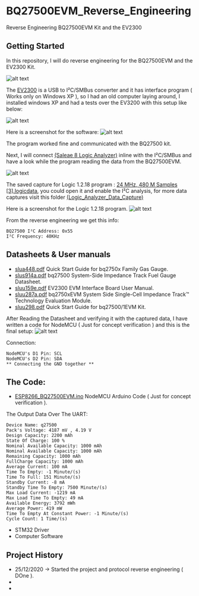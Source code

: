 # BQ27500EVM_Reverse_Engineering
Reverse Engineering BQ27500EVM Kit and the EV2300

## Getting Started
In this repository, I will do reverse engineering for the BQ27500EVM and the EV2300 Kit.

![alt text](https://github.com/rxtxinv/BQ27500EVM_Reverse_Engineering/blob/main/Pictures/EV2300_BQ27500.png)

The [EV2300](https://github.com/rxtxinv/BQ27500EVM_Reverse_Engineering/blob/main/Datasheets/sluu159e.pdf) is a USB to I²C/SMBus converter and it has interface program ( Works only on Windows XP ), so I had an old computer laying around, I installed windows XP and had a tests over the EV3200 with this setup like below:



![alt text](https://github.com/rxtxinv/BQ27500EVM_Reverse_Engineering/blob/main/Pictures/EV2300%20Setup.png?raw=true)


Here is a screenshot for the software:
![alt text](https://raw.githubusercontent.com/rxtxinv/BQ27500EVM_Reverse_Engineering/main/Pictures/ComputerSoftware.bmp)

The program worked fine and communicated with the BQ27500 kit.

Next, I will connect [(Saleae 8 Logic Analyzer)](https://usd.saleae.com/products/saleae-logic-8) inline with the I²C/SMBus and have a look while the program reading the data from the BQ27500EVM.

![alt text](https://github.com/rxtxinv/BQ27500EVM_Reverse_Engineering/blob/main/Pictures/EV2300%20Logic%20Analyzer%20Actual%20Setup.jpg?raw=true)

The saved capture for Logic 1.2.18 program : [24 MHz, 480 M Samples [3].logicdata](https://github.com/rxtxinv/BQ27500EVM_Reverse_Engineering/blob/main/Logic%20Analyzer%20Data%20Capture/Reading%20BQ27500's%20RAM/24%20MHz%2C%20480%20M%20Samples%20%5B3%5D.logicdata), you could open it and enable the I²C analysis, for more data captures visit this folder [(Logic_Analyzer_Data_Capture)](https://github.com/rxtxinv/BQ27500EVM_Reverse_Engineering/tree/main/Logic_Analyzer_Data_Capture)

Here is a screenshot for the Logic 1.2.18 program.
![alt text](https://github.com/rxtxinv/BQ27500EVM_Reverse_Engineering/blob/main/Logic_Analyzer_Data_Capture/Reading%20BQ27500's%20RAM/2020-12-25_5-27-51.png)

From the reverse engineering we get this info:
```
BQ27500 I²C Address: 0x55
I²C Frequency: 40KHz
```

## Datasheets & User manuals
* [slua448.pdf](https://github.com/rxtxinv/BQ27500EVM_Reverse_Engineering/blob/main/Datasheets/slua448.pdf) Quick Start Guide for bq2750x Family Gas Gauge.
* [slus914a.pdf](https://github.com/rxtxinv/BQ27500EVM_Reverse_Engineering/blob/main/Datasheets/slus914a.pdf) bq27500 System-Side Impedance Track Fuel Gauge Datasheet.
* [sluu159e.pdf](https://github.com/rxtxinv/BQ27500EVM_Reverse_Engineering/blob/main/Datasheets/sluu159e.pdf) EV2300 EVM Interface Board User Manual.
* [sluu287a.pdf](https://github.com/rxtxinv/BQ27500EVM_Reverse_Engineering/blob/main/Datasheets/sluu287a.pdf) bq2750xEVM System Side Single-Cell Impedance Track™
Technology Evaluation Module.
* [sluu298.pdf](https://github.com/rxtxinv/BQ27500EVM_Reverse_Engineering/blob/main/Datasheets/sluu298.pdf) Quick Start Guide for bq27500/1EVM Kit.

After Reading the Datasheet and verifying it with the captured data, I have written a code for NodeMCU ( Just for concept verification ) and this is the final setup:
![alt text](https://github.com/rxtxinv/BQ27500EVM_Reverse_Engineering/blob/main/Pictures/NodeMCU%20Actual%20Setup.jpg)

Connection:
```
NodeMCU's D1 Pin: SCL
NodeMCU's D2 Pin: SDA
** Connecting the GND together **
```

## The Code:
* [ESP8266_BQ27500EVM.ino](https://raw.githubusercontent.com/rxtxinv/BQ27500EVM_Reverse_Engineering/main/NodeMCU%20Test%20Code%20(Arduino)/ESP8266_BQ27500EVM/ESP8266_BQ27500EVM.ino) NodeMCU Arduino Code ( Just for concept verification ).

The Output Data Over The UART:
```
Device Name: q27500
Pack's Voltage: 4187 mV , 4.19 V
Design Capacity: 2200 mAh
State Of Charge: 100 %
Nominal Available Capacity: 1000 mAh
Nominal Available Capacity: 1000 mAh
Remaining Capacity: 1000 mAh
FullCharge Capacity: 1000 mAh
Average Current: 100 mA
Time To Empty: -1 Minute/(s)
Time To Full: 151 Minute/(s)
Standby Current: -8 mA
Standby Time To Empty: 7500 Minute/(s)
Max Load Current: -1219 mA
Max Load Time To Empty: 49 mA
Available Energy: 3792 mWh
Average Power: 419 mW
Time To Empty At Constant Power: -1 Minute/(s)
Cycle Count: 1 Time/(s)
```

* STM32 Driver
* Computer Software


## Project History
* 25/12/2020 -> Started the project and protocol reverse engineering ( DOne ).
*
*
